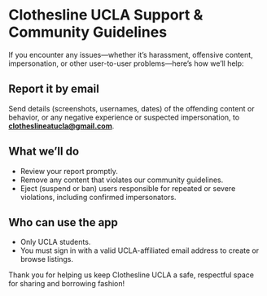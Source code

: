 # Clothesline UCLA Support & Community Guidelines

If you encounter any issues—whether it’s harassment, offensive content, impersonation, or other user-to-user problems—here’s how we’ll help:

## Report it by email  
Send details (screenshots, usernames, dates) of the offending content or behavior, or any negative experience or suspected impersonation, to **clotheslineatucla@gmail.com**.

## What we’ll do  
- Review your report promptly.  
- Remove any content that violates our community guidelines.  
- Eject (suspend or ban) users responsible for repeated or severe violations, including confirmed impersonators.

## Who can use the app  
- Only UCLA students.  
- You must sign in with a valid UCLA-affiliated email address to create or browse listings.

Thank you for helping us keep Clothesline UCLA a safe, respectful space for sharing and borrowing fashion!  



